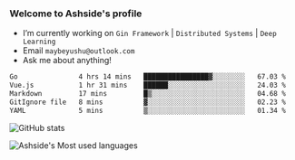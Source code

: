 ### Welcome to Ashside's profile

- I’m currently working on `Gin Framework` | `Distributed Systems` | `Deep Learning`
- Email `maybeyushu@outlook.com`
- Ask me about anything!

<!--START_SECTION:waka-->

```txt
Go               4 hrs 14 mins   ████████████████▓░░░░░░░░   67.03 %
Vue.js           1 hr 31 mins    ██████░░░░░░░░░░░░░░░░░░░   24.03 %
Markdown         17 mins         █▒░░░░░░░░░░░░░░░░░░░░░░░   04.68 %
GitIgnore file   8 mins          ▓░░░░░░░░░░░░░░░░░░░░░░░░   02.23 %
YAML             5 mins          ▒░░░░░░░░░░░░░░░░░░░░░░░░   01.34 %
```

<!--END_SECTION:waka-->

![GitHub stats](https://github-readme-stats.vercel.app/api?username=Ashside)

![Ashside's Most used languages](https://github-readme-stats.vercel.app/api/top-langs/?username=Ashside&layout=compact&hide_border=true&langs_count=10)


